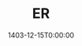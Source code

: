 ---
type: lecture
date: 1403-12-15T0:00:00
title: ER
tldr: "ER model basics, including Entity, Attributes, Relationship, and designing with them"
thumbnail: /static_files/thumbnails/5-Semantic Modeling & ER.png
links: 
    - url: /static_files/slides/5-Semantic Modeling & ER.pdf
      name: slides  
hide_from_announcments: true
---